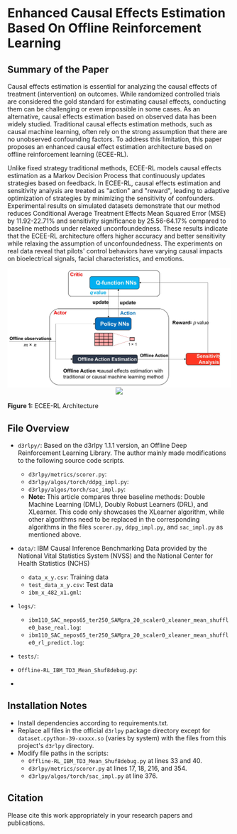 # Enhanced Causal Effects Estimation Based On Offline Reinforcement Learning

## Summary of the Paper

Causal effects estimation is essential for analyzing the causal effects of treatment (intervention) on outcomes. While randomized controlled trials are considered the gold standard for estimating causal effects, conducting them can be challenging or even impossible in some cases. As an alternative, causal effects estimation based on observed data has been widely studied. Traditional causal effects estimation methods, such as causal machine learning, often rely on the strong assumption that there are no unobserved confounding factors. To address this limitation, this paper proposes an enhanced causal effect estimation architecture based on offline reinforcement learning (ECEE-RL).

Unlike fixed strategy traditional methods, ECEE-RL models causal effects estimation as a Markov Decision Process that continuously updates strategies based on feedback. In ECEE-RL, causal effects estimation and sensitivity analysis are treated as "action" and "reward", leading to adaptive optimization of strategies by minimizing the sensitivity of confounders. Experimental results on simulated datasets demonstrate that our method reduces Conditional Average Treatment Effects Mean Squared Error (MSE) by 11.92-22.71% and sensitivity significance by 25.56-64.17% compared to baseline methods under relaxed unconfoundedness. These results indicate that the ECEE-RL architecture offers higher accuracy and better sensitivity while relaxing the assumption of unconfoundedness. The experiments on real data reveal that pilots' control behaviors have varying causal impacts on bioelectrical signals, facial characteristics, and emotions.

<img align="center" src="ECEE-RL architecture.jpg" alt="drawing" width="700">
<div align="center">
  <img src="[https://github.com/******/dbscan_clustering_algorithm/blob/master/data/DBSCAN.png](https://github.com/xiahuan357/ECEE-RL/blob/main/ECEE-RL%20architecture.jpg)">
</div>

**Figure 1:** ECEE-RL Architecture
 
## File Overview
- `d3rlpy/`: Based on the d3rlpy 1.1.1 version, an Offline Deep Reinforcement Learning Library. The author mainly made modifications to the following source code scripts.
  - `d3rlpy/metrics/scorer.py`: 
  - `d3rlpy/algos/torch/ddpg_impl.py`:
  - `d3rlpy/algos/torch/sac_impl.py`:
  - **Note:** This article compares three baseline methods: Double Machine Learning (DML), Doubly Robust Learners (DRL), and XLearner. This code only showcases the XLearner algorithm, while other algorithms need to be replaced in the corresponding algorithms in the files `scorer.py`, `ddpg_impl.py`, and `sac_impl.py` as mentioned above.

- `data/`: IBM Causal Inference Benchmarking Data provided by the National Vital Statistics System (NVSS) and the National Center for Health Statistics (NCHS)
  - `data_x_y.csv`: Training data
  - `test_data_x_y.csv`: Test data
  - `ibm_x_482_x1.gml`:

- `logs/`:
  - `ibm110_SAC_nepos65_ter250_SAMgra_20_scaler0_xleaner_mean_shuffle0_base_real.log`:
  - `ibm110_SAC_nepos65_ter250_SAMgra_20_scaler0_xleaner_mean_shuffle0_rl_predict.log`:

- `tests/`:

- `Offline-RL_IBM_TD3_Mean_Shuf8debug.py`:

- 

## Installation Notes
- Install dependencies according to requirements.txt.
- Replace all files in the official `d3rlpy` package directory except for `dataset.cpython-39-xxxxx.so` (varies by system) with the files from this project's `d3rlpy` directory.
- Modify file paths in the scripts:
   - `Offline-RL_IBM_TD3_Mean_Shuf8debug.py` at lines 33 and 40.
   - `d3rlpy/metrics/scorer.py` at lines 17, 18, 216, and 354.
   - `d3rlpy/algos/torch/sac_impl.py` at line 376.

## Citation

Please cite this work appropriately in your research papers and publications.
